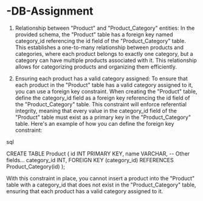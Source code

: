 # -DB-Assignment

1. Relationship between "Product" and "Product_Category" entities:
In the provided schema, the "Product" table has a foreign key named category_id referencing the id field of the "Product_Category" table. This establishes a one-to-many relationship between products and categories, where each product belongs to exactly one category, but a category can have multiple products associated with it. This relationship allows for categorizing products and organizing them efficiently.

2. Ensuring each product has a valid category assigned:
To ensure that each product in the "Product" table has a valid category assigned to it, you can use a foreign key constraint. When creating the "Product" table, define the category_id field as a foreign key referencing the id field of the "Product_Category" table. This constraint will enforce referential integrity, meaning that every value in the category_id field of the "Product" table must exist as a primary key in the "Product_Category" table. Here's an example of how you can define the foreign key constraint:

sql

CREATE TABLE Product (
    id INT PRIMARY KEY,
    name VARCHAR,
    -- Other fields...
    category_id INT,
    FOREIGN KEY (category_id) REFERENCES Product_Category(id)
);

With this constraint in place, you cannot insert a product into the "Product" table with a category_id that does not exist in the "Product_Category" table, ensuring that each product has a valid category assigned to it.
